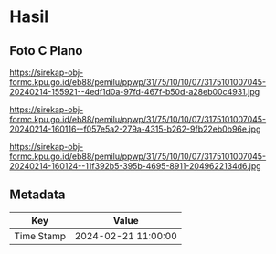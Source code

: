 # Hasil

## Foto C Plano

https://sirekap-obj-formc.kpu.go.id/eb88/pemilu/ppwp/31/75/10/10/07/3175101007045-20240214-155921--4edf1d0a-97fd-467f-b50d-a28eb00c4931.jpg

https://sirekap-obj-formc.kpu.go.id/eb88/pemilu/ppwp/31/75/10/10/07/3175101007045-20240214-160116--f057e5a2-279a-4315-b262-9fb22eb0b96e.jpg

https://sirekap-obj-formc.kpu.go.id/eb88/pemilu/ppwp/31/75/10/10/07/3175101007045-20240214-160124--11f392b5-395b-4695-8911-2049622134d6.jpg


## Metadata

| Key        | Value               |
| ---------- | ------------------- |
| Time Stamp | 2024-02-21 11:00:00 |



